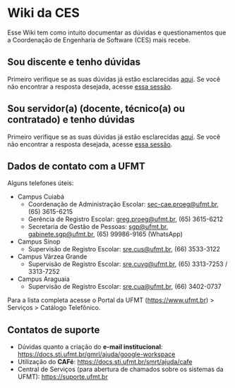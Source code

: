 # Wiki da CES

Esse Wiki tem como intuito documentar as dúvidas e questionamentos que a Coordenação de Engenharia de Software (CES) mais recebe.

## Sou discente e tenho dúvidas

Primeiro verifique se as suas dúvidas já estão esclarecidas [aqui](../duvidas). Se você não encontrar a resposta desejada, acesse [essa sessão](../duvidas/discente).

## Sou servidor(a) (docente, técnico(a) ou contratado) e tenho dúvidas

Primeiro verifique se as suas dúvidas já estão esclarecidas [aqui](../duvidas). Se você não encontrar a resposta desejada, acesse [essa sessão](../duvidas/servidor).

## Dados de contato com a UFMT

Alguns telefones úteis:

* Campus Cuiabá
    * Coordenação de Administração Escolar: <sec-cae.proeg@ufmt.br>, (65) 3615-6215
    * Gerência de Registro Escolar: <greg.proeg@ufmt.br>, (65) 3615-6212
    * Secretaria de Gestão de Pessoas: <sgp@ufmt.br>, <gabinete.sgp@ufmt.br>, (65) 99986-9165 (WhatsApp)
* Campus Sinop
    * Supervisão de Registro Escolar: <sre.cus@ufmt.br>, (66) 3533-3122
* Campus Várzea Grande
    * Supervisão de Registro Escolar: <sre.cuvg@ufmt.br>, (65) 3313-7253 / 3313-7252
* Campus Araguaia
    * Supervisão de Registro Escolar: <sre.cua@ufmt.br>, (66) 3402-0737

Para a lista completa acesse o Portal da UFMT (<https://www.ufmt.br>) > Serviços > Catálogo Telefônico.

## Contatos de suporte

- Dúvidas quanto a criação do **e-mail institucional**: <https://docs.sti.ufmt.br/gmrl/ajuda/google-workspace>
- Utilização do **CAFé**: <https://docs.sti.ufmt.br/smrt/ajuda/cafe>
- Central de Serviços (para abertura de chamados sobre os sistemas da UFMT): <https://suporte.ufmt.br>